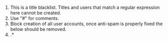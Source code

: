 1.  This is a title blacklist. Titles and users that match a regular
    expression here cannot be created.
2.  Use "#" for comments.
3.  Block creation of all user accounts, once anti-spam is properly
    fixed the below should be removed.
4.  .\* <newaccountonly>